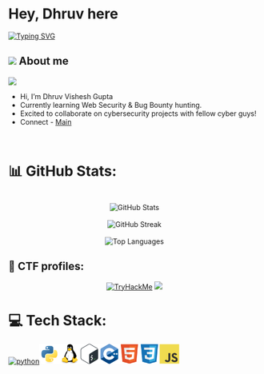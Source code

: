 <h1 align="vcenter"><b>Hey, Dhruv here </b></h1>

<p align="vcenter">
<a href="https://git.io/typing-svg"><img src="https://readme-typing-svg.demolab.com?font=Orbitron&weight=600&size=30&duration=3000&pause=1000&color=17D100&width=500&lines=CyberSecurity+Enthusiast;CTF+Player;React.js+Developer" alt="Typing SVG" /></a>
</p>

## <picture><img src = "https://media4.giphy.com/media/v1.Y2lkPTc5MGI3NjExeGlteXR3YWswNzJ5d202YnBrYmYweXRibmFjbnhnY3U1cnJoazI0bSZlcD12MV9pbnRlcm5hbF9naWZfYnlfaWQmY3Q9cw/YRMb6dd7zprS00JdGZ/giphy.gif" width = 50px></picture> **About me**

<picture> <img align="center" src="https://media2.giphy.com/media/v1.Y2lkPTc5MGI3NjExb3hpZnc1ZGRobW9sN2J6bDlwcWd5aGV6dWNjZGF6emM4cThnaDU4MSZlcD12MV9pbnRlcm5hbF9naWZfYnlfaWQmY3Q9cw/XUW0Q2r7yhTUJiMIHd/giphy.gif" width = 200px></picture>
<br>

- Hi, I’m Dhruv Vishesh Gupta
- Currently learning Web Security & Bug Bounty hunting.
- Excited to collaborate on cybersecurity projects with fellow cyber guys!
- Connect - [Main](https://linktr.ee/ddugs)

<br>

# 📊 GitHub Stats:

<br>
<div align="center">
    <img src="https://github-readme-stats.vercel.app/api?username=DDugs&theme=merko&hide_border=false&include_all_commits=true&count_private=true&PAT_1" alt="GitHub Stats" style="display: inline-block;"><br>
    <br>
    <img src="https://github-readme-streak-stats.herokuapp.com/?user=DDugs&theme=merko&hide_border=false" alt="GitHub Streak" style="display: inline-block;">
</div>
<br>
<div align="center">
    <img src="https://github-readme-stats.vercel.app/api/top-langs/?username=DDugs&theme=merko&hide_border=false&include_all_commits=true&count_private=true&layout=compact" alt="Top Languages">
</div>
<br\>
<br\>
<br\>

## :triangular_flag_on_post: CTF profiles:

<div align="center">
 <a href="https://tryhackme.com/p/ddugs"><img src="https://tryhackme-badges.s3.amazonaws.com/ddugs.png?5" alt="TryHackMe"></a>
 <a href="https://ctftime.org/stats/2025/IN"><img src="https://github.com/user-attachments/assets/797063b8-3876-40c0-8e1c-997d26821ee8" width=300px;><a/>
</div>


# 💻 Tech Stack:

<p align="left"><a href="https://worldvectorlogo.com/logo/react-2" target="_blank" rel="noreferrer"><img src="https://cdn.worldvectorlogo.com/logos/react-2.svg" alt="python" width="40" height="40"/></a><a href="https://www.python.org/" target="_blank" rel="noreferrer"><img src="https://raw.githubusercontent.com/devicons/devicon/master/icons/python/python-original.svg" alt="python" width="40" height="40"/></a><a href="https://www.linux.org/" target="_blank" rel="noreferrer"><img src="https://raw.githubusercontent.com/devicons/devicon/master/icons/linux/linux-original.svg" alt="linux" width="40" height="40"/></a><a href="https://www.gnu.org/software/bash/" target="_blank" rel="noreferrer"><img src="https://raw.githubusercontent.com/devicons/devicon/master/icons/bash/bash-original.svg" alt="bash" width="40" height="40"/></a><a href="https://cplusplus.com/" target="_blank" rel="noreferrer"><img src="https://raw.githubusercontent.com/devicons/devicon/master/icons/cplusplus/cplusplus-original.svg" alt="c++" width="40" height="40"/></a><a href="" target="_blank" rel="noreferrer"><img src="https://raw.githubusercontent.com/devicons/devicon/master/icons/html5/html5-original.svg" alt="html" width="40" height="40"/></a><a href="" target="_blank" rel="noreferrer"><img src="https://raw.githubusercontent.com/devicons/devicon/master/icons/css3/css3-original.svg" alt="css" width="40" height="40"/></a><a href="" target="_blank" rel="noreferrer"><img src="https://raw.githubusercontent.com/devicons/devicon/master/icons/javascript/javascript-original.svg" alt="javascript" width="40" height="40"/></a></p>


<br>

<br>
